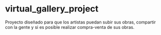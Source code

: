 # virtual_gallery_project
Proyecto diseñado para que los artistas puedan subir sus obras, compartir con la gente y si es posible realizar compra-venta de sus obras.
